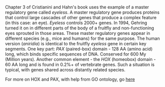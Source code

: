 Chapter 3 of Cristianini and Hahn's book uses the example of a master regulatory gene called *eyeless*. A master regulatory gene produces proteins that control large cascades of other genes that produce a complex feature (in this case: an eye). *Eyeless* controls 2000+ genes. In 1994, Gehring turned it on in different parts of the body of a fruitfly and non-functioning eyes sprouted in those areas. These master regulatory genes appear in different species (e.g., mice and humans) for the same purpose. The human version (*aniridia*) is identical to the fruitfly *eyeless* gene in certain key segments. One key part: *PAX* (paired-box) domain - 128 AA (amino acid) long, which binds specific sequences of DNA. Conserved for 600 My (Million years). Another common element - the *HOX* (homeobox) domain - 60 AA long and is found in 0.2%+ of vertebrate genes. Such a situation is typical, with genes shared across distantly related species. 

For more on HOX and PAX, with help from GO ontology, go [here](https://github.com/RShankar/Semantic-Web-for-Genomics/blob/master/Tools/Tools.md)
